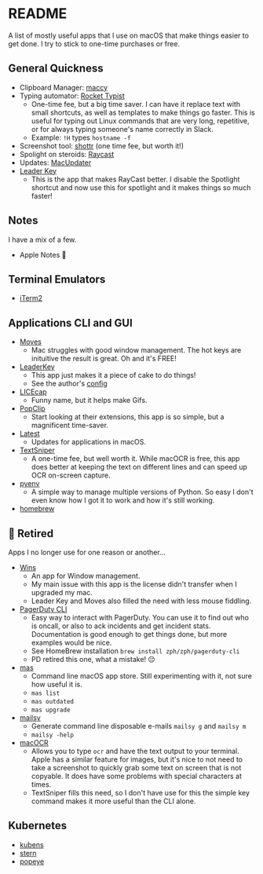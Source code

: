 # README 

A list of mostly useful apps that I use on macOS that make things easier to get done. I try to stick to one-time purchases or free. 

## General Quickness 

- Clipboard Manager: [maccy](https://maccy.app)
- Typing automator: [Rocket Typist](https://www.witt-software.com/rockettypist/)
  - One-time fee, but a big time saver. I can have it replace text with small shortcuts, as well as templates to make things go faster. This is useful for typing out Linux commands that are very long, repetitive, or for always typing someone's name correctly in Slack. 
  - Example:  `!H` types `hostname -f` 
- Screenshot tool: [shottr](https://shottr.cc) (one time fee, but worth it!)
- Spolight on steroids: [Raycast](https://www.raycast.com/)
- Updates: [MacUpdater](https://macupdater.net/)
- [Leader Key](https://github.com/mikker/LeaderKey.app)
  - This is the app that makes RayCast better. I disable the Spotlight shortcut and now use this for spotlight and it makes things so much faster!

## Notes 

I have a mix of a few. 
- Apple Notes 📔

## Terminal Emulators 

- [iTerm2](https://iterm2.com)

##  Applications CLI and GUI

- [Moves](https://github.com/mikker/Moves.app)
  - Mac struggles with good window management. The hot keys are inituitive the result is great. Oh and it's FREE!
- [LeaderKey](https://github.com/mikker/LeaderKey.app)
  - This app just makes it a piece of cake to do things! 
  - See the author's [config](https://github.com/mikker/dotfiles/blob/master/leader_key/config.json)
- [LICEcap](https://www.cockos.com/licecap/)
  - Funny name, but it helps make Gifs. 
- [PopClip](https://www.popclip.app)
  - Start looking at their extensions, this app is so simple, but a magnificent time-saver.
- [Latest](https://max.codes/latest/)
  - Updates for applications in macOS. 
- [TextSniper](https://textsniper.app)
  - A one-time fee, but well worth it. While macOCR is free, this app does better at keeping the text on different lines and can speed up OCR on-screen capture.
- [pyenv](https://github.com/pyenv/pyenv) 
  - A simple way to manage multiple versions of Python. So easy I don't even know how I got it to work and how it's still working. 
- [homebrew](https://brew.sh)


## 🧓 Retired

Apps I no longer use for one reason or another... 

- [Wins](https://wins.cool) 
  - An app for Window management.
  - My main issue with this app is the license didn't transfer when I upgraded my mac. 
  - Leader Key and Moves also filled the need with less mouse fiddling. 
- [PagerDuty CLI](https://github.com/martindstone/pagerduty-cli)
  - Easy way to interact with PagerDuty. You can use it to find out who is oncall, or also to ack incidents and get incident stats. Documentation is good enough to get things done, but more examples would be nice. 
  - See HomeBrew installation `brew install zph/zph/pagerduty-cli`  
  - PD retired this one, what a mistake! 😔
- [mas](https://github.com/mas-cli/mas)
  - Command line macOS app store. Still experimenting with it, not sure how useful it is. 
  - `mas list` 
  - `mas outdated` 
  - `mas upgrade` 
- [mailsy](https://github.com/BalliAsghar/Mailsy)
  - Generate command line disposable e-mails `mailsy g` and `mailsy m` 
  - `mailsy -help`  
- [macOCR](https://github.com/schappim/macOCR)
  - Allows you to type `ocr` and have the text output to your terminal. Apple has a similar feature for images, but it's nice to not need to take a screenshot to quickly grab some text on screen that is not copyable. It does have some problems with special characters at times. 
  - TextSniper fills this need, so I don't have use for this the simple key command makes it more useful than the CLI alone. 
  

## Kubernetes 

- [kubens](https://github.com/ahmetb/kubectx)
- [stern](https://kubernetes.io/blog/2016/10/tail-kubernetes-with-stern/)
- [popeye](https://popeyecli.io)
